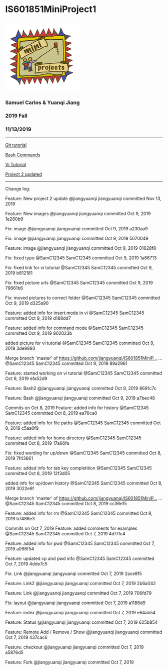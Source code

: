# IS601851MiniProject1
![miniproject](/images/miniproject.png)
------
### Samuel Carlos & Yuanqi Jiang

### 2019 Fall

### 11/13/2019
------

[Git tutorial](https://github.com/jiangyuanqi/IS601851MiniProject1/blob/master/Git%20tutorial.md)

[Bash Commands](https://github.com/jiangyuanqi/IS601851MiniProject1/blob/master/Bash%20Commands.md)

[Vi Tutorial](https://github.com/jiangyuanqi/IS601851MiniProject1/blob/master/Vi%20Tutorial.md)

[Project 2 updated](https://github.com/jiangyuanqi/IS601851MiniProject1/blob/master/Project2%20updated.md)

---------

Change log:

Feature: New project 2 update
@jiangyuanqi
jiangyuanqi committed Nov 13, 2019

Feature: New images
@jiangyuanqi
jiangyuanqi committed Oct 9, 2019
1e280b9  

Fix: image
@jiangyuanqi
jiangyuanqi committed Oct 9, 2019
a230aa9  

Fix: image
@jiangyuanqi
jiangyuanqi committed Oct 9, 2019
5070049  

Feature: image
@jiangyuanqi
jiangyuanqi committed Oct 9, 2019
01628f8  

Fix: fixed typo
@SamC12345
SamC12345 committed Oct 9, 2019
1a86713  

Fix: fixed link for vi tutorial
@SamC12345
SamC12345 committed Oct 9, 2019
b812181

Fix: fixed picture urls
@SamC12345
SamC12345 committed Oct 9, 2019
79661b6  

Fix: moved pictures to correct folder
@SamC12345
SamC12345 committed Oct 9, 2019
d325a90

Feature: added info for insert mode in vi
@SamC12345
SamC12345 committed Oct 9, 2019
d188dd7

Feature: added info for command mode
@SamC12345
SamC12345 committed Oct 9, 2019
902023b  

added picture for vi tutorial
@SamC12345
SamC12345 committed Oct 9, 2019
3de9893  

Merge branch 'master' of https://github.com/jiangyuanqi/IS601851MiniP…  …
@SamC12345
SamC12345 committed Oct 9, 2019
89a2961  

Feature: started working on vi tutorial
@SamC12345
SamC12345 committed Oct 9, 2019
efa52d9  

Feature: Bash2
@jiangyuanqi
jiangyuanqi committed Oct 9, 2019
8691c7c  

Feature: Bash
@jiangyuanqi
jiangyuanqi committed Oct 9, 2019
a7bec48  

Commits on Oct 8, 2019
Feature: added info for history
@SamC12345
SamC12345 committed Oct 8, 2019
ea76ca0  

Feature: added info for file paths
@SamC12345
SamC12345 committed Oct 8, 2019
c5aa0f9  

Feature: added info for home directory
@SamC12345
SamC12345 committed Oct 8, 2019
17a66fa  

Fix: fixed wording for up/down
@SamC12345
SamC12345 committed Oct 8, 2019
7f43661  

Feature: added info for tab key completition
@SamC12345
SamC12345 committed Oct 8, 2019
12f3d05  

added info for up/down history
@SamC12345
SamC12345 committed Oct 8, 2019
3022e9f  

Merge branch 'master' of https://github.com/jiangyuanqi/IS601851MiniP…  …
@SamC12345
SamC12345 committed Oct 8, 2019
cc36e15  

Feature: added info for rm
@SamC12345
SamC12345 committed Oct 8, 2019
b7486e3  

Commits on Oct 7, 2019
Feature: added comments for examples
@SamC12345
SamC12345 committed Oct 7, 2019
4df7fc4  

Feature: added info for pwd
@SamC12345
SamC12345 committed Oct 7, 2019
a098f54  

Feature: updated cp and pwd info
@SamC12345
SamC12345 committed Oct 7, 2019
4dde7c5  

Fix: Link
@jiangyuanqi
jiangyuanqi committed Oct 7, 2019
2ace8f5  

Feature: Link2
@jiangyuanqi
jiangyuanqi committed Oct 7, 2019
2b6a042  

Feature: Link
@jiangyuanqi
jiangyuanqi committed Oct 7, 2019
706fd79  

Fix: layout
@jiangyuanqi
jiangyuanqi committed Oct 7, 2019
a1186d9  

Feature: index
@jiangyuanqi
jiangyuanqi committed Oct 7, 2019
e64ab54  

Feature: Status
@jiangyuanqi
jiangyuanqi committed Oct 7, 2019
625b854  

Feature: Remote Add / Remove / Show
@jiangyuanqi
jiangyuanqi committed Oct 7, 2019
437cac6  

Feature: checkout
@jiangyuanqi
jiangyuanqi committed Oct 7, 2019
a5876d5  

Feature: Fork
@jiangyuanqi
jiangyuanqi committed Oct 7, 2019
